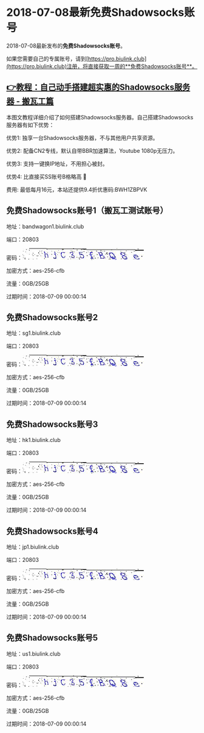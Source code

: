 # 2018-07-08最新**免费Shadowsocks账号**

2018-07-08最新发布的**免费Shadowsocks账号**。

如果您需要自己的专属账号，请到[https://pro.biulink.club](https://pro.biulink.club)注册，将直接获取一周的**免费Shadowsocks账号**。

## [👉教程：自己动手搭建超实惠的Shadowsocks服务器 - 搬瓦工篇](https://github.com/Biulink/ShadowsocksTutorials/blob/master/%E6%95%99%E6%82%A8%E8%87%AA%E5%B7%B1%E5%8A%A8%E6%89%8B%E6%90%AD%E5%BB%BA%E8%B6%85%E5%AE%9E%E6%83%A0%E7%9A%84Shadowsocks%E6%9C%8D%E5%8A%A1%E5%99%A8%20-%20%E6%90%AC%E7%93%A6%E5%B7%A5%E7%AF%87.md)
  
  本图文教程详细介绍了如何搭建Shadowsocks服务器。自己搭建Shadowsocks服务器有如下优势：

  优势1: 独享一台Shadowsocks服务器，不与其他用户共享资源。

  优势2: 配备CN2专线，默认自带BBR加速算法，Youtube 1080p无压力。

  优势3: 支持一键换IP地址，不用担心被封。

  优势4: 比直接买SS账号B格略高 🙂

  费用: 最低每月16元，本站还提供9.4折优惠码:BWH1ZBPVK  
## 免费Shadowsocks账号1（搬瓦工测试账号）

地址：bandwagon1.biulink.club

端口：20803

密码：![免费Shadowsocks账号密码](../password/b7ef8241-4d66-4139-a065-0a4f818c3a66.jpg)

加密方式：aes-256-cfb

流量：0GB/25GB

过期时间：2018-07-09 00:00:14

## 免费Shadowsocks账号2

地址：sg1.biulink.club

端口：20803

密码：![免费Shadowsocks账号密码](../password/b7ef8241-4d66-4139-a065-0a4f818c3a66.jpg)

加密方式：aes-256-cfb

流量：0GB/25GB

过期时间：2018-07-09 00:00:14

## 免费Shadowsocks账号3

地址：hk1.biulink.club

端口：20803

密码：![免费Shadowsocks账号密码](../password/b7ef8241-4d66-4139-a065-0a4f818c3a66.jpg)

加密方式：aes-256-cfb

流量：0GB/25GB

过期时间：2018-07-09 00:00:14

## 免费Shadowsocks账号4

地址：jp1.biulink.club

端口：20803

密码：![免费Shadowsocks账号密码](../password/b7ef8241-4d66-4139-a065-0a4f818c3a66.jpg)

加密方式：aes-256-cfb

流量：0GB/25GB

过期时间：2018-07-09 00:00:14

## 免费Shadowsocks账号5

地址：us1.biulink.club

端口：20803

密码：![免费Shadowsocks账号密码](../password/b7ef8241-4d66-4139-a065-0a4f818c3a66.jpg)

加密方式：aes-256-cfb

流量：0GB/25GB

过期时间：2018-07-09 00:00:14

